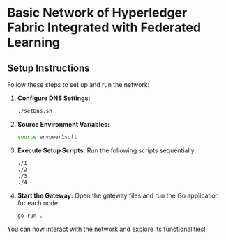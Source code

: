 # Basic Network of Hyperledger Fabric Integrated with Federated Learning

## Setup Instructions

Follow these steps to set up and run the network:

1. **Configure DNS Settings:**
    ```sh
    ./setDns.sh
    ```

2. **Source Environment Variables:**
    ```sh
    source envpeer1soft
    ```

3. **Execute Setup Scripts:**
    Run the following scripts sequentially:
    ```sh
    ./1
    ./2
    ./3
    ./4
    ```

4. **Start the Gateway:**
    Open the gateway files and run the Go application for each node:
    ```sh
    go run .
    ```

You can now interact with the network and explore its functionalities!
